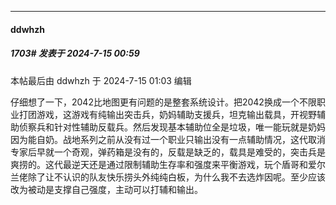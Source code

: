 ﻿
*****

####  ddwhzh  
##### 1703#       发表于 2024-7-15 00:59

 本帖最后由 ddwhzh 于 2024-7-15 01:03 编辑 

仔细想了一下，2042比地图更有问题的是整套系统设计。把2042换成一个不限职业打团游戏，这游戏有纯输出突击兵，奶妈辅助支援兵，坦克输出载具，开视野辅助侦察兵和针对性辅助反载兵。然后发现基本辅助位全是垃圾，唯一能玩就是奶妈因为能自奶。战地系列之前从没有过一个职业只输出没有一点辅助情况，这代取消专家后早就一个奇观，弹药箱是没有的，反载是缺乏的，载具是难受的，突击兵是爽捞的。这代最逆天还是通过限制辅助生存率和强度来平衡游戏，玩个盾哥和爱尔兰佬除了让不认识的队友快乐捞头外纯纯白板，为什么我不去选炸因呢。至少应该改为被动是支撑自己强度，主动可以打辅和输出。

